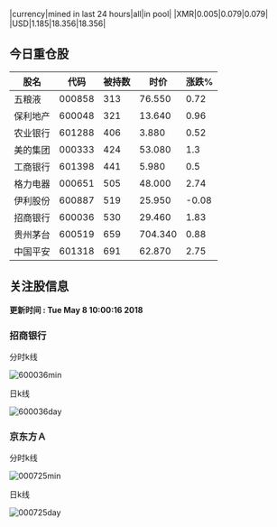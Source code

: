 |currency|mined in last 24 hours|all|in pool|
|XMR|0.005|0.079|0.079|
|USD|1.185|18.356|18.356|

## 今日重仓股 

|股名|代码|被持数|时价|涨跌%|
|---|---|---|---|---|
|五粮液|000858|313|76.550|0.72|
|保利地产|600048|321|13.640|0.96|
|农业银行|601288|406|3.880|0.52|
|美的集团|000333|424|53.080|1.3|
|工商银行|601398|441|5.980|0.5|
|格力电器|000651|505|48.000|2.74|
|伊利股份|600887|519|25.950|-0.08|
|招商银行|600036|530|29.460|1.83|
|贵州茅台|600519|659|704.340|0.88|
|中国平安|601318|691|62.870|2.75|

## 关注股信息
**更新时间 : Tue May  8 10:00:16 2018**
### 招商银行 
分时k线

![600036min](http://image.sinajs.cn/newchart/min/n/sh600036.gif)

日k线

![600036day](http://image.sinajs.cn/newchart/daily/n/sh600036.gif)

### 京东方Ａ 
分时k线

![000725min](http://image.sinajs.cn/newchart/min/n/sz000725.gif)

日k线

![000725day](http://image.sinajs.cn/newchart/daily/n/sz000725.gif)
